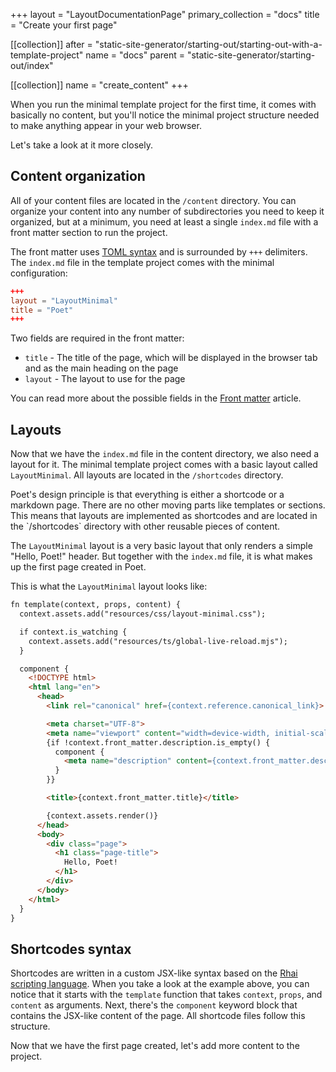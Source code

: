 +++
layout = "LayoutDocumentationPage"
primary_collection = "docs"
title = "Create your first page"

[[collection]]
after = "static-site-generator/starting-out/starting-out-with-a-template-project"
name = "docs"
parent = "static-site-generator/starting-out/index"

[[collection]]
name = "create_content"
+++

When you run the minimal template project for the first time, it comes with basically no content, but you'll notice the minimal project structure needed to make anything appear in your web browser. 

Let's take a look at it more closely.

## Content organization

All of your content files are located in the `/content` directory. You can organize your content into any number of subdirectories you need to keep it organized, but at a minimum, you need at least a single `index.md` file with a front matter section to run the project.

The front matter uses [TOML syntax](https://toml.io/) and is surrounded by `+++` delimiters. The `index.md` file in the template project comes with the minimal configuration:

```toml
+++
layout = "LayoutMinimal"
title = "Poet"
+++
```

Two fields are required in the front matter:

- `title` - The title of the page, which will be displayed in the browser tab and as the main heading on the page
- `layout` - The layout to use for the page

You can read more about the possible fields in the [Front matter](static-site-generator/references/front-matter) article.

## Layouts

Now that we have the `index.md` file in the content directory, we also need a layout for it. The minimal template project comes with a basic layout called `LayoutMinimal`. All layouts are located in the `/shortcodes` directory. 

<Note>
    Poet's design principle is that everything is either a shortcode or a markdown page. There are no other moving parts like templates or sections. This means that layouts are implemented as shortcodes and are located in the `/shortcodes` directory with other reusable pieces of content.
</Note>

The `LayoutMinimal` layout is a very basic layout that only renders a simple "Hello, Poet!" header. But together with the `index.md` file, it is what makes up the first page created in Poet.

This is what the `LayoutMinimal` layout looks like:

```html label:"rhai"
fn template(context, props, content) {
  context.assets.add("resources/css/layout-minimal.css");

  if context.is_watching {
    context.assets.add("resources/ts/global-live-reload.mjs");
  }

  component {
    <!DOCTYPE html>
    <html lang="en">
      <head>
        <link rel="canonical" href={context.reference.canonical_link}>

        <meta charset="UTF-8">
        <meta name="viewport" content="width=device-width, initial-scale=1">
        {if !context.front_matter.description.is_empty() {
          component {
            <meta name="description" content={context.front_matter.description}>
          }
        }}

        <title>{context.front_matter.title}</title>

        {context.assets.render()}
      </head>
      <body>
        <div class="page">
          <h1 class="page-title">
            Hello, Poet!
          </h1>
        </div>
      </body>
    </html>
  }
}
```

## Shortcodes syntax

Shortcodes are written in a custom JSX-like syntax based on the [Rhai scripting language](https://rhai.rs/). When you take a look at the example above, you can notice that it starts with the `template` function that takes `context`, `props`, and `content` as arguments. Next, there's the `component` keyword block that contains the JSX-like content of the page. All shortcode files follow this structure. 

Now that we have the first page created, let's add more content to the project.
